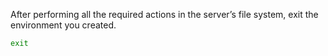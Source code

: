 After performing all the required actions in the server’s file system, exit the environment you created.

```bash
exit
```